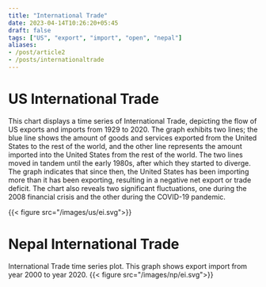 ```yaml
---
title: "International Trade"
date: 2023-04-14T10:26:20+05:45
draft: false
tags: ["US", "export", "import", "open", "nepal"]
aliases:
- /post/article2
- /posts/internationaltrade
---
```


# US International Trade
This chart displays a time series of International Trade, depicting the flow of US exports and imports from 1929 to 2020. The graph exhibits two lines; the blue line shows the amount of goods and services exported from the United States to the rest of the world, and the other line represents the amount imported into the United States from the rest of the world. The two lines moved in tandem until the early 1980s, after which they started to diverge. The graph indicates that since then, the United States has been importing more than it has been exporting, resulting in a negative net export or trade deficit. The chart also reveals two significant fluctuations, one during the 2008 financial crisis and the other during the COVID-19 pandemic.

{{< figure src="/images/us/ei.svg">}}

# Nepal International Trade
International Trade time series plot. This graph shows export import from year 2000 to year 2020.
{{< figure src="/images/np/ei.svg">}}
